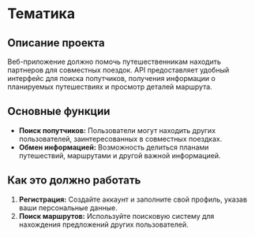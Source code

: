 # Тематика

## Описание проекта

Веб-приложение должно помочь путешественникам находить партнеров для
совместных поездок. API предоставляет удобный интерфейс для поиска попутчиков, получения
информации о планируемых путешествиях и просмотр деталей маршрута.

## Основные функции

- **Поиск попутчиков:** Пользователи могут находить других пользователей, заинтересованных в
  совместных поездках.
- **Обмен информацией:** Возможность делиться планами путешествий, маршрутами и другой важной
  информацией.

## Как это должно работать

1. **Регистрация:** Создайте аккаунт и заполните свой профиль, указав ваши персональные данные.
2. **Поиск маршрутов:** Используйте поисковую систему для нахождения предложений других
   пользователей.
